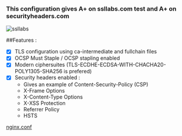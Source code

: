 
### This configuration gives A+ on ssllabs.com test and A+ on securityheaders.com

![ssllabs](/img/aplus.png)


##Features :

- [x] TLS configuration using ca-intermediate and fullchain files
- [x] OCSP Must Staple / OCSP stapling enabled
- [x] Modern ciphersuites (TLS-ECDHE-ECDSA-WITH-CHACHA20-POLY1305-SHA256 is prefered)
- [x] Security headers enabled :
	* Gives an example of Content-Security-Policy (CSP)
	* X-Frame Options
	* X-Content-Type Options
	* X-XSS Protection
	* Referrer Policy
	* HSTS

[nginx.conf](nginx.conf)

